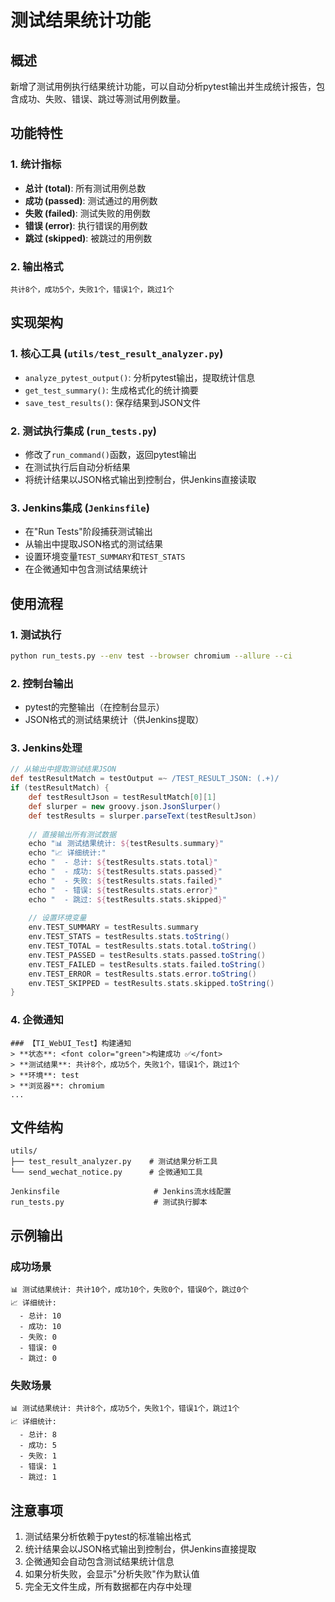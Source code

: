 # 测试结果统计功能

## 概述

新增了测试用例执行结果统计功能，可以自动分析pytest输出并生成统计报告，包含成功、失败、错误、跳过等测试用例数量。

## 功能特性

### 1. 统计指标
- **总计 (total)**: 所有测试用例总数
- **成功 (passed)**: 测试通过的用例数
- **失败 (failed)**: 测试失败的用例数  
- **错误 (error)**: 执行错误的用例数
- **跳过 (skipped)**: 被跳过的用例数

### 2. 输出格式
```
共计8个，成功5个，失败1个，错误1个，跳过1个
```

## 实现架构

### 1. 核心工具 (`utils/test_result_analyzer.py`)
- `analyze_pytest_output()`: 分析pytest输出，提取统计信息
- `get_test_summary()`: 生成格式化的统计摘要
- `save_test_results()`: 保存结果到JSON文件

### 2. 测试执行集成 (`run_tests.py`)
- 修改了`run_command()`函数，返回pytest输出
- 在测试执行后自动分析结果
- 将统计结果以JSON格式输出到控制台，供Jenkins直接读取

### 3. Jenkins集成 (`Jenkinsfile`)
- 在"Run Tests"阶段捕获测试输出
- 从输出中提取JSON格式的测试结果
- 设置环境变量`TEST_SUMMARY`和`TEST_STATS`
- 在企微通知中包含测试结果统计

## 使用流程

### 1. 测试执行
```bash
python run_tests.py --env test --browser chromium --allure --ci
```

### 2. 控制台输出
- pytest的完整输出（在控制台显示）
- JSON格式的测试结果统计（供Jenkins提取）

### 3. Jenkins处理
```groovy
// 从输出中提取测试结果JSON
def testResultMatch = testOutput =~ /TEST_RESULT_JSON: (.+)/
if (testResultMatch) {
    def testResultJson = testResultMatch[0][1]
    def slurper = new groovy.json.JsonSlurper()
    def testResults = slurper.parseText(testResultJson)
    
    // 直接输出所有测试数据
    echo "📊 测试结果统计: ${testResults.summary}"
    echo "📈 详细统计:"
    echo "  - 总计: ${testResults.stats.total}"
    echo "  - 成功: ${testResults.stats.passed}"
    echo "  - 失败: ${testResults.stats.failed}"
    echo "  - 错误: ${testResults.stats.error}"
    echo "  - 跳过: ${testResults.stats.skipped}"
    
    // 设置环境变量
    env.TEST_SUMMARY = testResults.summary
    env.TEST_STATS = testResults.stats.toString()
    env.TEST_TOTAL = testResults.stats.total.toString()
    env.TEST_PASSED = testResults.stats.passed.toString()
    env.TEST_FAILED = testResults.stats.failed.toString()
    env.TEST_ERROR = testResults.stats.error.toString()
    env.TEST_SKIPPED = testResults.stats.skipped.toString()
}
```

### 4. 企微通知
```
### 【TI_WebUI_Test】构建通知
> **状态**: <font color="green">构建成功 ✅</font>
> **测试结果**: 共计8个，成功5个，失败1个，错误1个，跳过1个
> **环境**: test
> **浏览器**: chromium
...
```

## 文件结构

```
utils/
├── test_result_analyzer.py    # 测试结果分析工具
└── send_wechat_notice.py      # 企微通知工具

Jenkinsfile                     # Jenkins流水线配置
run_tests.py                    # 测试执行脚本
```

## 示例输出

### 成功场景
```
📊 测试结果统计: 共计10个，成功10个，失败0个，错误0个，跳过0个
📈 详细统计:
  - 总计: 10
  - 成功: 10
  - 失败: 0
  - 错误: 0
  - 跳过: 0
```

### 失败场景
```
📊 测试结果统计: 共计8个，成功5个，失败1个，错误1个，跳过1个
📈 详细统计:
  - 总计: 8
  - 成功: 5
  - 失败: 1
  - 错误: 1
  - 跳过: 1
```

## 注意事项

1. 测试结果分析依赖于pytest的标准输出格式
2. 统计结果会以JSON格式输出到控制台，供Jenkins直接提取
3. 企微通知会自动包含测试结果统计信息
4. 如果分析失败，会显示"分析失败"作为默认值
5. 完全无文件生成，所有数据都在内存中处理 